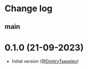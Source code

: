 # Change log

## main

# 0.1.0 (21-09-2023)

- Initial version ([@DmitryTsepelev])

[@DmitryTsepelev]: https://github.com/DmitryTsepelev
